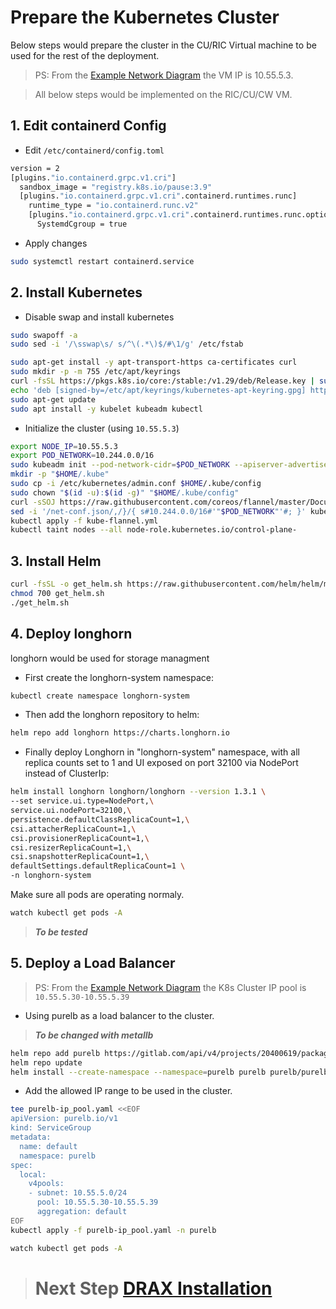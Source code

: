 # **Prepare the Kubernetes Cluster**

Below steps would prepare the cluster in the CU/RIC Virtual machine to be used for the rest of the deployment.

> PS: From the [Example Network Diagram](/drax-docs/) the VM IP is 10.55.5.3.

> All below steps would be implemented on the RIC/CU/CW VM.

## 1. Edit containerd Config

- Edit `/etc/containerd/config.toml`
```bash
version = 2
[plugins."io.containerd.grpc.v1.cri"]
  sandbox_image = "registry.k8s.io/pause:3.9"
  [plugins."io.containerd.grpc.v1.cri".containerd.runtimes.runc]
    runtime_type = "io.containerd.runc.v2"
    [plugins."io.containerd.grpc.v1.cri".containerd.runtimes.runc.options]
      SystemdCgroup = true
```
- Apply changes
```bash
sudo systemctl restart containerd.service
```

## 2. Install Kubernetes

- Disable swap and install kubernetes

```bash
sudo swapoff -a
sudo sed -i '/\sswap\s/ s/^\(.*\)$/#\1/g' /etc/fstab

sudo apt-get install -y apt-transport-https ca-certificates curl
sudo mkdir -p -m 755 /etc/apt/keyrings
curl -fsSL https://pkgs.k8s.io/core:/stable:/v1.29/deb/Release.key | sudo gpg --dearmor -o /etc/apt/keyrings/kubernetes-apt-keyring.gpg
echo 'deb [signed-by=/etc/apt/keyrings/kubernetes-apt-keyring.gpg] https://pkgs.k8s.io/core:/stable:/v1.29/deb/ /' | sudo tee /etc/apt/sources.list.d/kubernetes.list
sudo apt-get update
sudo apt install -y kubelet kubeadm kubectl
```
- Initialize the cluster (using `10.55.5.3`)
```bash
export NODE_IP=10.55.5.3
export POD_NETWORK=10.244.0.0/16
sudo kubeadm init --pod-network-cidr=$POD_NETWORK --apiserver-advertise-address=$NODE_IP
mkdir -p "$HOME/.kube"
sudo cp -i /etc/kubernetes/admin.conf $HOME/.kube/config
sudo chown "$(id -u):$(id -g)" "$HOME/.kube/config"
curl -sSOJ https://raw.githubusercontent.com/coreos/flannel/master/Documentation/kube-flannel.yml
sed -i '/net-conf.json/,/}/{ s#10.244.0.0/16#'"$POD_NETWORK"'#; }' kube-flannel.yml
kubectl apply -f kube-flannel.yml
kubectl taint nodes --all node-role.kubernetes.io/control-plane-
```

## 3. Install Helm

```bash
curl -fsSL -o get_helm.sh https://raw.githubusercontent.com/helm/helm/main/scripts/get-helm-3
chmod 700 get_helm.sh
./get_helm.sh
```

## 4. Deploy longhorn

longhorn would be used for storage managment
- First create the longhorn-system namespace:
``` bash
kubectl create namespace longhorn-system
```

- Then add the longhorn repository to helm:
``` bash
helm repo add longhorn https://charts.longhorn.io
```

- Finally deploy Longhorn in "longhorn-system" namespace, with all replica counts set to 1 and UI exposed on port 32100 via NodePort instead of ClusterIp:
``` bash
helm install longhorn longhorn/longhorn --version 1.3.1 \
--set service.ui.type=NodePort,\
service.ui.nodePort=32100,\
persistence.defaultClassReplicaCount=1,\
csi.attacherReplicaCount=1,\
csi.provisionerReplicaCount=1,\
csi.resizerReplicaCount=1,\
csi.snapshotterReplicaCount=1,\
defaultSettings.defaultReplicaCount=1 \
-n longhorn-system
```

Make sure all pods are operating normaly.
```bash
watch kubectl get pods -A
```

> ***To be tested***

## 5. Deploy a Load Balancer
> PS: From the [Example Network Diagram](/drax-docs/) the K8s Cluster IP pool is `10.55.5.30-10.55.5.39`


- Using purelb as a load balancer to the cluster.
> ***To be changed with metallb***
```bash
helm repo add purelb https://gitlab.com/api/v4/projects/20400619/packages/helm/stable
helm repo update
helm install --create-namespace --namespace=purelb purelb purelb/purelb
```
- Add the allowed IP range to be used in the cluster.
```bash
tee purelb-ip_pool.yaml <<EOF
apiVersion: purelb.io/v1
kind: ServiceGroup
metadata:
  name: default
  namespace: purelb
spec:
  local:
    v4pools:
    - subnet: 10.55.5.0/24
      pool: 10.55.5.30-10.55.5.39
      aggregation: default
EOF
kubectl apply -f purelb-ip_pool.yaml -n purelb
```
```bash
watch kubectl get pods -A
```

> # Next Step [DRAX Installation](/drax-docs/drax_ng-install/)